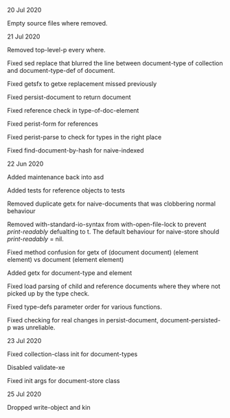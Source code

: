 20 Jul 2020

Empty source files where removed.

21 Jul 2020

Removed top-level-p every where.

Fixed sed replace that blurred the line between document-type of collection and document-type-def of document.

Fixed getsfx to getxe replacement missed previously

Fixed persist-document to return document

Fixed reference check in type-of-doc-element

Fixed perist-form for references

Fixed perist-parse to check for types in the right place

Fixed find-document-by-hash for naive-indexed

22 Jun 2020

Added maintenance back into asd

Added tests for reference objects to tests

Removed duplicate getx for naive-documents that was clobbering normal behaviour

Removed with-standard-io-syntax from with-open-file-lock to prevent *print-readably* defualting to t. The default behaviour for naive-store should *print-readably* = nil.

Fixed method confusion for getx of (document document) (element element) vs document (element element)

Added getx for document-type and element

Fixed load parsing of child and reference documents where they where not picked up by the type check.

Fixed type-defs parameter order for various functions.

Fixed checking for real changes in persist-document, document-persisted-p was unreliable.

23 Jul 2020

Fixed collection-class init for document-types

Disabled validate-xe

Fixed init args for document-store class

25 Jul 2020

Dropped write-object and kin

